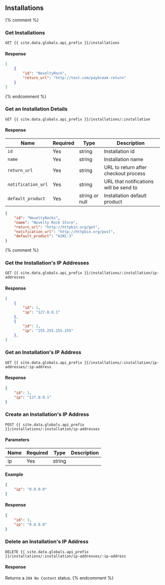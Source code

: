 ## Installations

{% comment %}
### Get Installations

```
GET {{ site.data.globals.api_prefix }}/installations
```

#### Response

```json
[
    {
        "id": "NoveltyRock",
        "return_url": "http://test.com/paybreak-return"
    }
]
```
{% endcomment %}
### Get an Installation Details

```
GET {{ site.data.globals.api_prefix }}/installations/:installation
```

#### Response
Name | Required | Type | Description
--- | --- | --- | ---
`id` | Yes | string | Installation id
`name` | Yes | string | Installation name
`return_url` | Yes | string | URL to return after checkout process
`notification_url` | Yes | string | URL that notifications will be send to
`default_product` | Yes | string *or* null | Installation default product
```json
{
    "id": "NoveltyRocks",
    "name": "Novelty Rock Store",
    "return_url": "http://httpbin.org/get",
    "notification_url": "http://httpbin.org/post",
    "default_product": "AIN1-3"
}
```
{% comment %}
### Get the Installation's IP Addresses

```
GET {{ site.data.globals.api_prefix }}/installations/:installation/ip-addresses
```

#### Response

```json
[
    {
        "id": 1,
        "ip": "127.0.0.1"
    },
    {
        "id": 2,
        "ip": "255.255.255.255"
    },
]
```

### Get an Installation's IP Address

```
GET {{ site.data.globals.api_prefix }}/installations/:installation/ip-addresses/:ip-address
```

#### Response

```json
{
    "id": 1,
    "ip": "127.0.0.1"
}
```

### Create an Installation's IP Address

```
POST {{ site.data.globals.api_prefix }}/installations/:installation/ip-addresses
```

#### Parameters

Name | Required | Type | Description
--- | --- | --- | ---
ip | Yes | string

#### Example

```json
{
    "ip": "0.0.0.0"
}
```

#### Response

```json
{
    "id": 3,
    "ip": "0.0.0.0"
}
```

### Delete an Installation's IP Address

```
DELETE {{ site.data.globals.api_prefix }}/installations/:installation/ip-addresses/:ip-address
```

#### Response

Returns a `204 No Content` status.
{% endcomment %}
